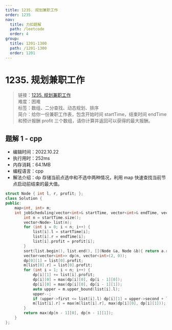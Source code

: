 ```yaml
---
title: 1235. 规划兼职工作
order: 1235
nav:
  title: 力扣题解
  path: /leetcode
  order: 4
group:
  title: 1201-1300
  path: /1201-1300
  order: 1201
---
```


# 1235. 规划兼职工作

> 链接：[1235. 规划兼职工作](https://leetcode.cn/problems/maximum-profit-in-job-scheduling/)  
> 难度：困难  
> 标签：数组、二分查找、动态规划、排序  
> 简介：给你一份兼职工作表，包含开始时间 startTime，结束时间 endTime 和预计报酬 profit 三个数组，请你计算并返回可以获得的最大报酬。

## 题解 1 - cpp

- 编辑时间：2022.10.22
- 执行用时：252ms
- 内存消耗：64.1MB
- 编程语言：cpp
- 解法介绍：dp 存储当前点选中和不选中两种情况，利用 map 快速查找当前节点启动前结束的最大值。

```cpp
struct Node { int l, r, profit; };
class Solution {
public:
    map<int, int> m;
    int jobScheduling(vector<int>& startTime, vector<int>& endTime, vector<int>& profit) {
        int n = startTime.size();
        vector<Node> list(n);
        for (int i = 0; i < n; i++) {
            list[i].l = startTime[i];
            list[i].r = endTime[i];
            list[i].profit = profit[i];
        }
        sort(list.begin(), list.end(), [](Node &a, Node &b){ return a.r < b.r; });
        vector<vector<int>> dp(n, vector<int>(2, 0));
        dp[0][1] = list[0].profit;
        m[list[0].r] = list[0].profit;
        for (int i = 1; i < n; i++) {
            dp[i][1] += list[i].profit;
            dp[i][0] = max(dp[i][0], dp[i - 1][0]);
            dp[i][0] = max(dp[i][0], dp[i - 1][1]);
            auto upper = m.upper_bound(list[i].l);
            upper--;
            if (upper->first <= list[i].l) dp[i][1] = upper->second + list[i].profit;
            m[list[i].r] = max(m[list[i].r], max(dp[i][0], dp[i][1]));
        }
        return max(dp[n - 1][0], dp[n - 1][1]);
    }
};
```
